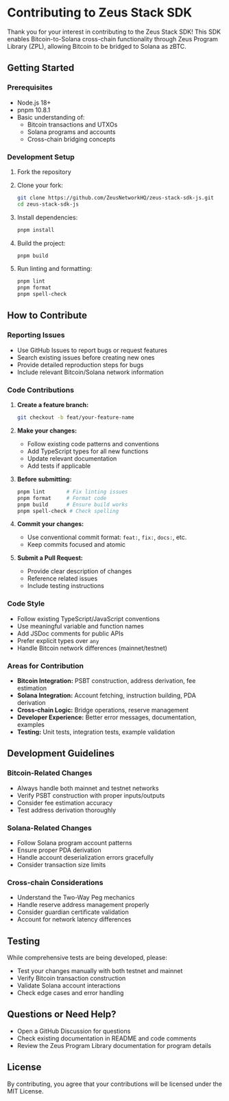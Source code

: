 # Contributing to Zeus Stack SDK

Thank you for your interest in contributing to the Zeus Stack SDK! This SDK enables Bitcoin-to-Solana cross-chain functionality through Zeus Program Library (ZPL), allowing Bitcoin to be bridged to Solana as zBTC.

## Getting Started

### Prerequisites

- Node.js 18+
- pnpm 10.8.1
- Basic understanding of:
  - Bitcoin transactions and UTXOs
  - Solana programs and accounts
  - Cross-chain bridging concepts

### Development Setup

1. Fork the repository
2. Clone your fork:

   ```bash
   git clone https://github.com/ZeusNetworkHQ/zeus-stack-sdk-js.git
   cd zeus-stack-sdk-js
   ```

3. Install dependencies:

   ```bash
   pnpm install
   ```

4. Build the project:

   ```bash
   pnpm build
   ```

5. Run linting and formatting:
   ```bash
   pnpm lint
   pnpm format
   pnpm spell-check
   ```

## How to Contribute

### Reporting Issues

- Use GitHub Issues to report bugs or request features
- Search existing issues before creating new ones
- Provide detailed reproduction steps for bugs
- Include relevant Bitcoin/Solana network information

### Code Contributions

1. **Create a feature branch:**

   ```bash
   git checkout -b feat/your-feature-name
   ```

2. **Make your changes:**

   - Follow existing code patterns and conventions
   - Add TypeScript types for all new functions
   - Update relevant documentation
   - Add tests if applicable

3. **Before submitting:**

   ```bash
   pnpm lint       # Fix linting issues
   pnpm format     # Format code
   pnpm build      # Ensure build works
   pnpm spell-check # Check spelling
   ```

4. **Commit your changes:**

   - Use conventional commit format: `feat:`, `fix:`, `docs:`, etc.
   - Keep commits focused and atomic

5. **Submit a Pull Request:**
   - Provide clear description of changes
   - Reference related issues
   - Include testing instructions

### Code Style

- Follow existing TypeScript/JavaScript conventions
- Use meaningful variable and function names
- Add JSDoc comments for public APIs
- Prefer explicit types over `any`
- Handle Bitcoin network differences (mainnet/testnet)

### Areas for Contribution

- **Bitcoin Integration:** PSBT construction, address derivation, fee estimation
- **Solana Integration:** Account fetching, instruction building, PDA derivation
- **Cross-chain Logic:** Bridge operations, reserve management
- **Developer Experience:** Better error messages, documentation, examples
- **Testing:** Unit tests, integration tests, example validation

## Development Guidelines

### Bitcoin-Related Changes

- Always handle both mainnet and testnet networks
- Verify PSBT construction with proper inputs/outputs
- Consider fee estimation accuracy
- Test address derivation thoroughly

### Solana-Related Changes

- Follow Solana program account patterns
- Ensure proper PDA derivation
- Handle account deserialization errors gracefully
- Consider transaction size limits

### Cross-chain Considerations

- Understand the Two-Way Peg mechanics
- Handle reserve address management properly
- Consider guardian certificate validation
- Account for network latency differences

## Testing

While comprehensive tests are being developed, please:

- Test your changes manually with both testnet and mainnet
- Verify Bitcoin transaction construction
- Validate Solana account interactions
- Check edge cases and error handling

## Questions or Need Help?

- Open a GitHub Discussion for questions
- Check existing documentation in README and code comments
- Review the Zeus Program Library documentation for program details

## License

By contributing, you agree that your contributions will be licensed under the MIT License.
